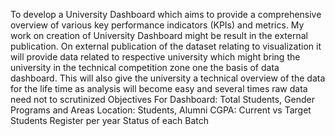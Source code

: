 To develop a University Dashboard which aims to provide a comprehensive overview of various key performance indicators (KPIs) and metrics. My work on creation of University Dashboard might be result in the external publication. On external publication of the dataset relating to visualization it will provide data related to respective university which might bring the university in the technical competition zone one the basis of data dashboard. This will also give the university a technical overview of the data for the life time as analysis will become easy and several times raw data need not to scrutinized
Objectives For Dashboard:
Total Students, Gender
Programs and Areas
Location: Students, Alumni 
CGPA: Current vs Target
Students Register per year
Status of each Batch
